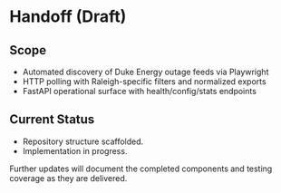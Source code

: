 # Handoff (Draft)

## Scope

- Automated discovery of Duke Energy outage feeds via Playwright
- HTTP polling with Raleigh-specific filters and normalized exports
- FastAPI operational surface with health/config/stats endpoints

## Current Status

- Repository structure scaffolded.
- Implementation in progress.

Further updates will document the completed components and testing coverage as they are delivered.
